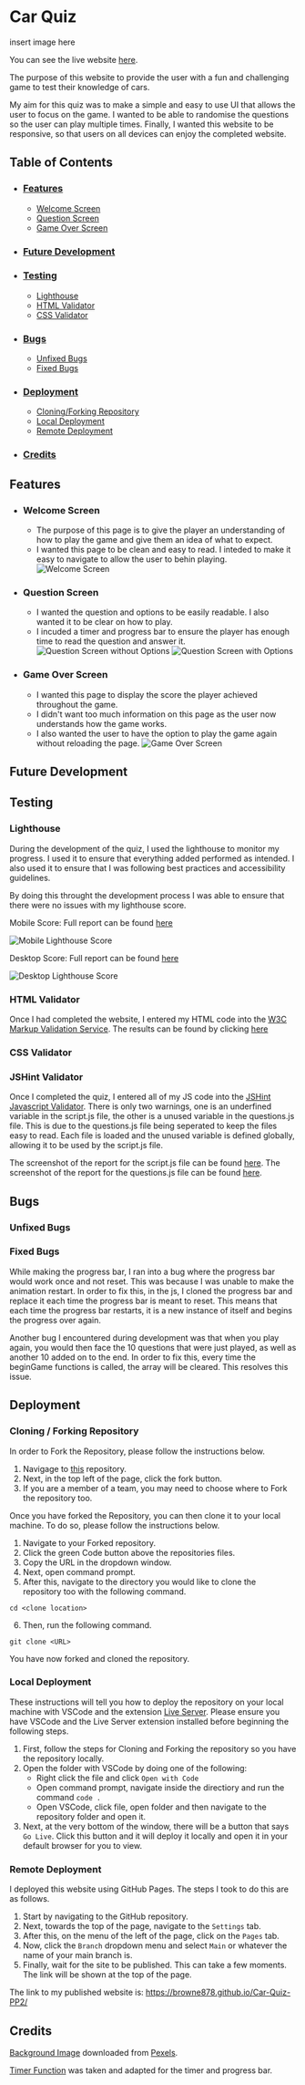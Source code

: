 # **Car Quiz**

insert image here

You can see the live website [here](https://browne878.github.io/Car-Quiz-PP2/).

The purpose of this website to provide the user with a fun and challenging game to test their knowledge of cars.

My aim for this quiz was to make a simple and easy to use UI that allows the user to focus on the game. I wanted to be able to randomise the questions so the user can play multiple times. Finally, I wanted this website to be responsive, so that users on all devices can enjoy the completed website.

## **Table of Contents**
- ### [Features]()
    - [Welcome Screen]()
    - [Question Screen]()
    - [Game Over Screen]()

- ### [Future Development]()

- ### [Testing]()
    - [Lighthouse]()
    - [HTML Validator]()
    - [CSS Validator]()

- ### [Bugs]()
    - [Unfixed Bugs]()
    - [Fixed Bugs]()

- ### [Deployment]()
    - [Cloning/Forking Repository]()
    - [Local Deployment]()
    - [Remote Deployment]()

- ### [Credits]()

## **Features**

- ### **Welcome Screen**
    - The purpose of this page is to give the player an understanding of how to play the game and give them an idea of what to expect.
    - I wanted this page to be clean and easy to read. I inteded to make it easy to navigate to allow the user to behin playing.
![Welcome Screen](assets/images/welcome-screen.png)

- ### **Question Screen**
    - I wanted the question and options to be easily readable. I also wanted it to be clear on how to play.
    - I incuded a timer and progress bar to ensure the player has enough time to read the question and answer it.
![Question Screen without Options](assets/images/question-screen.png)
![Question Screen with Options](assets/images/question-screen-answer.png)

- ### **Game Over Screen**
    - I wanted this page to display the score the player achieved throughout the game.
    - I didn't want too much information on this page as the user now understands how the game works.
    - I also wanted the user to have the option to play the game again without reloading the page.
![Game Over Screen](assets/images/game-over-screen.png)

## **Future Development**

## **Testing**

### **Lighthouse**

During the development of the quiz, I used the lighthouse to monitor my progress. I used it to ensure that everything added performed as intended. I also used it to ensure that I was following best practices and accessibility guidelines.

By doing this throught the development process I was able to ensure that there were no issues with my lighthouse score.

Mobile Score: Full report can be found [here](assets/lighthouse/mobile.pdf)

![Mobile Lighthouse Score](assets/images/lighthouse-mobile.png)

Desktop Score: Full report can be found [here](assets/lighthouse/desktop.pdf)

![Desktop Lighthouse Score](assets/images/lighthouse-desktop.png)

### **HTML Validator**

Once I had completed the website, I entered my HTML code into the [W3C Markup Validation Service](https://validator.w3.org/). The results can be found by clicking [here](assets/images/html-validator.png)

### **CSS Validator**

### **JSHint Validator**

Once I completed the quiz, I entered all of my JS code into the [JSHint Javascript Validator](https://jshint.com/). There is only two warnings, one is an underfined variable in the script.js file, the other is a unused variable in the questions.js file. This is due to the questions.js file being seperated to keep the files easy to read. Each file is loaded and the unused variable is defined globally, allowing it to be used by the script.js file.

The screenshot of the report for the script.js file can be found [here](assets/images/jshint-script.png).
The screenshot of the report for the questions.js file can be found [here](assets/images/jshint-questions.png).

## **Bugs**

### Unfixed Bugs

### Fixed Bugs

While making the progress bar, I ran into a bug where the progress bar would work once and not reset. This was because I was unable to make the animation restart. In order to fix this, in the js, I cloned the progress bar and replace it each time the progress bar is meant to reset. This means that each time the progress bar restarts, it is a new instance of itself and begins the progress over again.

Another bug I encountered during development was that when you play again, you would then face the 10 questions that were just played, as well as another 10 added on to the end. In order to fix this, every time the beginGame functions is called, the array will be cleared. This resolves this issue.

## **Deployment**

### Cloning / Forking Repository

In order to Fork the Repository, please follow the instructions below.
 1. Navigage to [this](https://github.com/browne878/Car-Quiz-PP2) repository.
 2. Next, in the top left of the page, click the fork button.
 3. If you are a member of a team, you may need to choose where to Fork the repository too.

Once you have forked the Repository, you can then clone it to your local machine. To do so, please follow the instructions below.
 1. Navigate to your Forked repository.
 2. Click the green Code button above the repositories files.
 3. Copy the URL in the dropdown window.
 4. Next, open command prompt.
 5. After this, navigate to the directory you would like to clone the repository too with the following command.
 ```
cd <clone location>
 ```
 6. Then, run the following command.
 ```
git clone <URL>
 ```

You have now forked and cloned the repository.

### Local Deployment

These instructions will tell you how to deploy the repository on your local machine with VSCode and the extension [Live Server](https://marketplace.visualstudio.com/items?itemName=ritwickdey.LiveServer). Please ensure you have VSCode and the Live Server extension installed before beginning the following steps.

1. First, follow the steps for Cloning and Forking the repository so you have the repository locally.
2. Open the folder with VSCode by doing one of the following:
    - Right click the file and click `Open with Code`
    - Open command prompt, navigate inside the directiory and run the command `code .`
    - Open VSCode, click file, open folder and then navigate to the repository folder and open it.
3. Next, at the very bottom of the window, there will be a button that says `Go Live`. Click this button and it will deploy it locally and open it in your default browser for you to view.

### Remote Deployment

I deployed this website using GitHub Pages. The steps I took to do this are as follows.

1. Start by navigating to the GitHub repository.
2. Next, towards the top of the page, navigate to the `Settings` tab.
3. After this, on the menu of the left of the page, click on the `Pages` tab.
4. Now, click the `Branch` dropdown menu and select `Main` or whatever the name of your main branch is.
5. Finally, wait for the site to be published. This can take a few moments. The link will be shown at the top of the page.

The link to my published website is: https://browne878.github.io/Car-Quiz-PP2/

## **Credits**
[Background Image](assets/images/race-background.jpg) downloaded from [Pexels](https://www.pexels.com/photo/grey-coupe-on-road-3136673/).

[Timer Function](https://css-tricks.com/how-to-create-an-animated-countdown-timer-with-html-css-and-javascript/) was taken and adapted for the timer and progress bar.